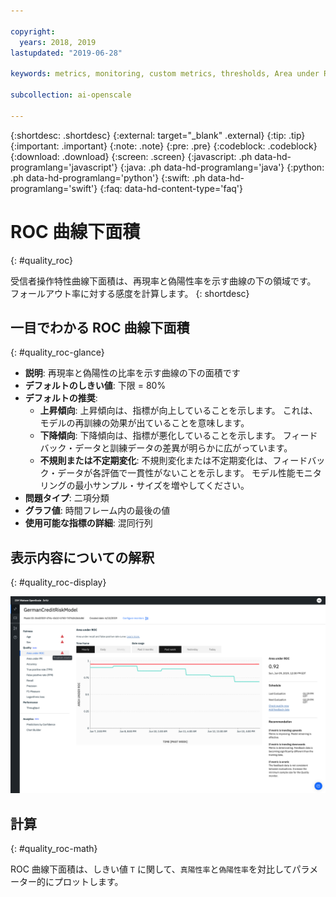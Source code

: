 ```yaml
---

copyright:
  years: 2018, 2019
lastupdated: "2019-06-28"

keywords: metrics, monitoring, custom metrics, thresholds, Area under ROC

subcollection: ai-openscale

---
```


{:shortdesc: .shortdesc}
{:external: target="_blank" .external}
{:tip: .tip}
{:important: .important}
{:note: .note}
{:pre: .pre}
{:codeblock: .codeblock}
{:download: .download}
{:screen: .screen}
{:javascript: .ph data-hd-programlang='javascript'}
{:java: .ph data-hd-programlang='java'}
{:python: .ph data-hd-programlang='python'}
{:swift: .ph data-hd-programlang='swift'}
{:faq: data-hd-content-type='faq'}

# ROC 曲線下面積
{: #quality_roc}

受信者操作特性曲線下面積は、再現率と偽陽性率を示す曲線の下の領域です。 フォールアウト率に対する感度を計算します。
{: shortdesc}

## 一目でわかる ROC 曲線下面積
{: #quality_roc-glance}

- **説明**: 再現率と偽陽性の比率を示す曲線の下の面積です
- **デフォルトのしきい値**: 下限 = 80%
- **デフォルトの推奨**:
   - **上昇傾向**: 上昇傾向は、指標が向上していることを示します。 これは、モデルの再訓練の効果が出ていることを意味します。
   - **下降傾向**: 下降傾向は、指標が悪化していることを示します。 フィードバック・データと訓練データの差異が明らかに広がっています。
   - **不規則または不定期変化**: 不規則変化または不定期変化は、フィードバック・データが各評価で一貫性がないことを示します。 モデル性能モニタリングの最小サンプル・サイズを増やしてください。
- **問題タイプ**: 二項分類
- **グラフ値**: 時間フレーム内の最後の値
- **使用可能な指標の詳細**: 混同行列

## 表示内容についての解釈
{: #quality_roc-display}

![ROC 曲線下面積グラフが表示されています。](images/quality-area-under-roc.png)

## 計算
{: #quality_roc-math}

ROC 曲線下面積は、しきい値 `T` に関して、`真陽性率`と`偽陽性率`を対比してパラメーター的にプロットします。



